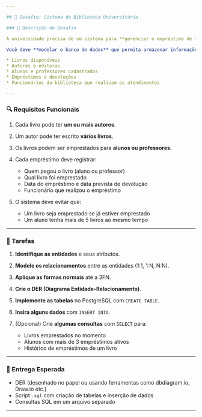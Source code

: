 ```yaml
---

## 🎯 Desafio: Sistema de Biblioteca Universitária

### 📝 Descrição do Desafio

A universidade precisa de um sistema para **gerenciar o empréstimo de livros** da biblioteca para alunos e professores.

Você deve **modelar o banco de dados** que permita armazenar informações sobre:

* Livros disponíveis
* Autores e editoras
* Alunos e professores cadastrados
* Empréstimos e devoluções
* Funcionários da biblioteca que realizam os atendimentos

---
```


### 🔍 Requisitos Funcionais

1. Cada livro pode ter **um ou mais autores**.
2. Um autor pode ter escrito **vários livros**.
3. Os livros podem ser emprestados para **alunos ou professores**.
4. Cada empréstimo deve registrar:

   * Quem pegou o livro (aluno ou professor)
   * Qual livro foi emprestado
   * Data do empréstimo e data prevista de devolução
   * Funcionário que realizou o empréstimo
5. O sistema deve evitar que:

   * Um livro seja emprestado se já estiver emprestado
   * Um aluno tenha mais de 5 livros ao mesmo tempo

---

### 📌 Tarefas

1. **Identifique as entidades** e seus atributos.
2. **Modele os relacionamentos** entre as entidades (1:1, 1\:N, N\:N).
3. **Aplique as formas normais** até a 3FN.
4. **Crie o DER (Diagrama Entidade-Relacionamento)**.
5. **Implemente as tabelas** no PostgreSQL com `CREATE TABLE`.
6. **Insira alguns dados** com `INSERT INTO`.
7. (Opcional) Crie **algumas consultas** com `SELECT` para:

   * Livros emprestados no momento
   * Alunos com mais de 3 empréstimos ativos
   * Histórico de empréstimos de um livro

---

### 📁 Entrega Esperada

* DER (desenhado no papel ou usando ferramentas como dbdiagram.io, Draw\.io etc.)
* Script `.sql` com criação de tabelas e inserção de dados
* Consultas SQL em um arquivo separado

---